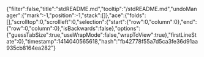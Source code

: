 {"filter":false,"title":"stdREADME.md","tooltip":"/stdREADME.md","undoManager":{"mark":-1,"position":-1,"stack":[]},"ace":{"folds":[],"scrolltop":0,"scrollleft":0,"selection":{"start":{"row":0,"column":0},"end":{"row":0,"column":0},"isBackwards":false},"options":{"guessTabSize":true,"useWrapMode":false,"wrapToView":true},"firstLineState":0},"timestamp":1414040565618,"hash":"fb42778f55a7d5ca3fe36d91aa935cb8164ea282"}